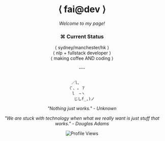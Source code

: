 <div align="center">
<!-- <img src="https://media.giphy.com/media/vFKqnCdLPNOKc/giphy.gif" width="40%" height="40%" /> -->

<div align="center">

# ⟨ fai@dev ⟩

*Welcome to my page!*
  
<!--*Building neural architectures • Full stack developer • Always debugging*-->



</div>

<!-- <img align="right" width="400" src="[https://media.giphy.com/media/vFKqnCdLPNOKc/giphy.gif]"/> -->

<!-- <img align="right" width="400" src="https://github-readme-stats.vercel.app/api?username=chanfaileui&show_icons=true&theme=radical&hide_border=true&bg_color=0d1117&title_color=fb5f8c&text_color=ffffff&icon_color=fb5f8c"/> -->

### ⌘ Current Status

⟨ sydney/manchester/hk ⟩  
⟨ nlp + fullstack developer ⟩  
⟨ making coffee AND coding ⟩  

</div>

<div align="center">
---

```console

        ／l、             
    （ﾟ､ ｡ ７         
    l  ~ヽ       
  じしf_,)ノ

```

*"Nothing just works." - Unknown*

*"We are stuck with technology when what we really want is just stuff that works." - Douglas Adams*

![Profile Views](https://visitor-badge.laobi.icu/badge?page_id=chanfaileui.chanfaileui&theme=radical) 

</div>
